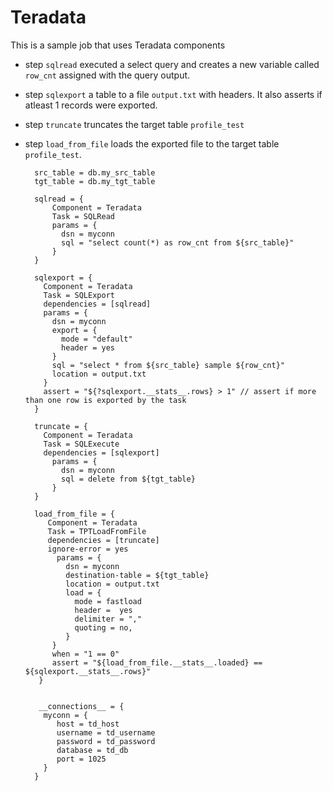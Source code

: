 
Teradata
=======

This is a sample job that uses Teradata components

* step `sqlread` executed a select query and creates a new variable called `row_cnt` assigned with the query output.

* step `sqlexport` a table to a file `output.txt` with headers. It also asserts if atleast 1 records were exported.

* step `truncate` truncates the target table `profile_test`

* step `load_from_file` loads the exported file to the target table `profile_test`.


        src_table = db.my_src_table
        tgt_table = db.my_tgt_table

        sqlread = {
            Component = Teradata
            Task = SQLRead
            params = {
              dsn = myconn
              sql = "select count(*) as row_cnt from ${src_table}"
            }
        }

        sqlexport = {
          Component = Teradata
          Task = SQLExport
          dependencies = [sqlread]
          params = {
            dsn = myconn
            export = {
              mode = "default"
              header = yes
            }
            sql = "select * from ${src_table} sample ${row_cnt}"
            location = output.txt
          }
          assert = "${?sqlexport.__stats__.rows} > 1" // assert if more than one row is exported by the task
        }

        truncate = {
          Component = Teradata
          Task = SQLExecute
          dependencies = [sqlexport]
            params = {
              dsn = myconn
              sql = delete from ${tgt_table}
            }
        }

        load_from_file = {
           Component = Teradata
           Task = TPTLoadFromFile
           dependencies = [truncate]
           ignore-error = yes
             params = {
               dsn = myconn
               destination-table = ${tgt_table}
               location = output.txt
               load = {
                 mode = fastload
                 header =  yes
                 delimiter = ","
                 quoting = no,
               }
            }
            when = "1 == 0"
            assert = "${load_from_file.__stats__.loaded} == ${sqlexport.__stats__.rows}"
         }


         __connections__ = {
          myconn = {
             host = td_host
             username = td_username
             password = td_password
             database = td_db
             port = 1025
          }
        }
